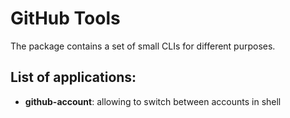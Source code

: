 # GitHub Tools

The package contains a set of small CLIs for different purposes.

## List of applications:
- **github-account**: allowing to switch between accounts in shell
